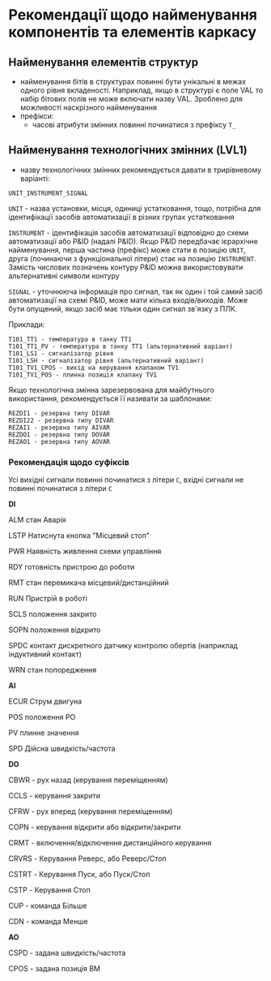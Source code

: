 # Рекомендації щодо найменування компонентів та елементів каркасу

## Найменування елементів структур

- найменування бітів в структурах повинні бути унікальні в межах одного рівня вкладеності. Наприклад, якщо в структурі є поле VAL то набір бітових полів не може включати назву VAL. Зроблено для можливості наскрізного найменування
- префікси:
  - часові атрибути змінних повинні починатися з префіксу `T_` 

## Найменування технологічних змінних (LVL1) 

- назву технологічних змінних рекомендується давати в трирівневому варіанті:

```
UNIT_INSTRUMENT_SIGNAL
```

`UNIT` - назва установки, місця, одиниці устатковання, тощо, потрібна для ідентифікації засобів автоматизації в різних групах устатковання

`INSTRUMENT` - ідентифікація засобів автоматизації відповідно до схеми автоматизації або P&ID (надалі P&ID). Якщо P&ID передбачає ієрархічне найменування, перша частина (префікс) може стати в позицію `UNIT`, друга (починаючи з функціональної літери) стає на позицію `INSTRUMENT`. Замість числових позначень контуру P&ID можна використовувати альтернативні символи контуру 

`SIGNAL` - уточнююча інформація про сигнал, так як один і той самий засіб автоматизації на схемі P&ID, може мати кілька входів/виходів. Може бути опущений, якщо засіб має тільки один сигнал зв'язку з ПЛК.       

Приклади:

```
T101_TT1 - температура в танку TT1
T101_TT1_PV - температура в танку TT1 (альтернативний варіант)
T101_LS1 - сигналізатор рівня
T101_LSH - сигналізатор рівня (альтернативний варіант)
T101_TV1_CPOS - вихід на керування клапаном TV1
T101_TV1_POS - плинна позиція клапану TV1
```

Якщо технологічна змінна зарезервована для майбутнього використання, рекомендується її називати за шаблонами: 

```
REZDI1 - резервна типу DIVAR 
REZDI22 - резервна типу DIVAR 
REZAI1 - резервна типу AIVAR 
REZDO1 - резервна типу DOVAR 
REZAO1 - резервна типу AOVAR 
```

### Рекомендація щодо суфіксів

Усі вихідні сигнали повинні починатися з літери `C`, вхідні сигнали не повинні починатися з літери  `C`

**DI**

ALM стан Аварія

LSTP Натиснута кнопка "Місцевий стоп"

PWR Наявність живлення схеми управління

RDY готовність пристрою до роботи

RMT стан перемикача місцевий/дистанційний

RUN Пристрій в роботі

SCLS положення закрито

SOPN положення відкрито

SPDC контакт дискретного датчику контролю обертів (наприклад індуктивний контакт)

WRN стан попоредження



**AI**

ECUR Струм двигуна

POS положення РО

PV плинне значення

SPD Дійсна швидкість/частота



**DO**

CBWR - рух назад (керування переміщенням) 

CCLS - керування закрити

CFRW - рух вперед (керування переміщенням)

COPN - керування відкрити або відкрити/закрити

CRMT - включення/відключення дистанційного керування

CRVRS - Керування Реверс, або Реверс/Стоп

CSTRT - Керування Пуск, або Пуск/Стоп

CSTP - Керування Стоп

CUP - команда Більше

CDN - команда Менше



**AO**

CSPD - задана швидкість/частота

CPOS - задана позиція ВМ
